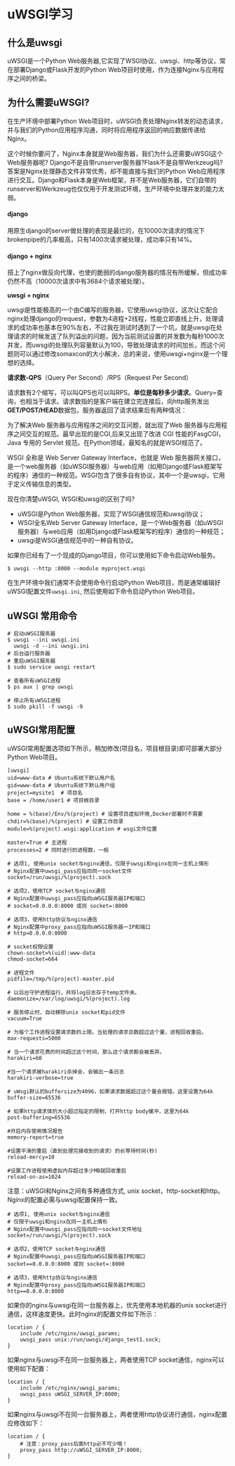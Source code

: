 # uWSGI学习

## 什么是uwsgi

uWSGI是一个Python Web服务器,它实现了WSGI协议、uwsgi、http等协议，常在部署Django或Flask开发的Python Web项目时使用，作为连接Nginx与应用程序之间的桥梁。

## 为什么需要uWSGI?

在生产环境中部署Python Web项目时，uWSGI负责处理Nginx转发的动态请求，并与我们的Python应用程序沟通，同时将应用程序返回的响应数据传递给Nginx。

这个时候你要问了，Nginx本身就是Web服务器，我们为什么还需要uWSGI这个Web服务器呢? Django不是自带runserver服务器?Flask不是自带Werkzeug吗? 答案是Nginx处理静态文件非常优秀，却不能直接与我们的Python Web应用程序进行交互。Django和Flask本身是Web框架，并不是Web服务器，它们自带的runserver和Werkzeug也仅仅用于开发测试环境，生产环境中处理并发的能力太弱。

#### django

用原生django的server做处理的表现是最烂的，在10000次请求的情况下brokenpipe的几率极高，只有1400次请求被处理，成功率只有14%。

#### **django + nginx**

搭上了nginx做反向代理，也使的脆弱的django服务器的情况有所缓解，但成功率仍然不高（10000次请求中有3684个请求被处理）。

**uwsgi + nginx**

uwsgi是性能极高的一个由C编写的服务器，它使用uwsgi协议，这次让它配合nginx处理django的request，参数为4进程+2线程，性能立即直线上升，处理请求的成功率也基本在90%左右，不过我在测试时遇到了一个坑，就是uwsgi在处理请求的时候发送了队列溢出的问题，因为当前测试设置的并发数为每秒1000次并发，而uwsgi的处理队列容量默认为100，导致处理请求的时间加长，而这个问题则可以通过修改somaxcon的大小解决，总的来说，使用uwsgi+nginx是一个理想的选择。

**请求数-QPS**（Query Per Second）/RPS（Request Per Second）

请求数有2个缩写，可以叫QPS也可以叫RPS。**单位是每秒多少请求**。Query=查询，也相当于请求。请求数指的是客户端在建立完连接后，向http服务发出**GET/POST/HEAD**数据包，服务器返回了请求结果后有两种情况：

为了解决Web 服务器与应用程序之间的交互问题，就出现了Web 服务器与应用程序之间交互的规范。最早出现的是CGI,后来又出现了改进 CGI 性能的FasgCGI，Java 专用的 Servlet 规范。在Python领域，最知名的就是WSGI规范了。

WSGI 全称是 Web Server Gateway Interface，也就是 Web 服务器网关接口，是一个web服务器（如uWSGI服务器）与web应用（如用Django或Flask框架写的程序）通信的一种规范。WSGI包含了很多自有协议，其中一个是uwsgi，它用于定义传输信息的类型。

现在你清楚uWSGI, WSGI和uwsgi的区别了吗?

- uWSGI是Python Web服务器，实现了WSGI通信规范和uwsgi协议；
- WSGI全名Web Server Gateway Interface，是一个Web服务器（如uWSGI服务器）与web应用（如用Django或Flask框架写的程序）通信的一种规范；
- uwsgi是WSGI通信规范中的一种自有协议。

如果你已经有了一个现成的Django项目，你可以使用如下命令启动Web服务。

```linux
$ uwsgi --http :8000 --module myproject.wsgi
```

在生产环境中我们通常不会使用命令行启动Python Web项目，而是通常编辑好uWSGI配置文件`uwsgi.ini`, 然后使用如下命令启动Python Web项目。

## uWSGI 常用命令

```
# 启动uWSGI服务器
$ uwsgi --ini uwsgi.ini
  uwsgi -d --ini uwsgi.ini
# 后台运行服务器
# 重启uWSGI服务器
$ sudo service uwsgi restart

# 查看所有uWSGI进程
$ ps aux | grep uwsgi

# 停止所有uWSGI进程
$ sudo pkill -f uwsgi -9
```

## uWSGI常用配置

uWSGI常用配置选项如下所示，稍加修改(项目名，项目根目录)即可部署大部分Python Web项目。

```
[uwsgi]
uid=www-data # Ubuntu系统下默认用户名
gid=www-data # Ubuntu系统下默认用户组
project=mysite1  # 项目名
base = /home/user1 # 项目根目录

home = %(base)/Env/%(project) # 设置项目虚拟环境,Docker部署时不需要
chdir=%(base)/%(project) # 设置工作目录
module=%(project).wsgi:application # wsgi文件位置

master=True # 主进程
processes=2 # 同时进行的进程数，一般

# 选项1, 使用unix socket与nginx通信，仅限于uwsgi和nginx在同一主机上情形
# Nginx配置中uwsgi_pass应指向同一socket文件
socket=/run/uwsgi/%(project).sock

# 选项2，使用TCP socket与nginx通信
# Nginx配置中uwsgi_pass应指向uWSGI服务器IP和端口
# socket=0.0.0.0:8000 或则 socket=:8000

# 选项3，使用http协议与nginx通信
# Nginx配置中proxy_pass应指向uWSGI服务器一IP和端口
# http=0.0.0.0:8000 

# socket权限设置
chown-socket=%(uid):www-data
chmod-socket=664

# 进程文件
pidfile=/tmp/%(project)-master.pid

# 以后台守护进程运行，并将log日志存于temp文件夹。
daemonize=/var/log/uwsgi/%(project).log 

# 服务停止时，自动移除unix socket和pid文件
vacuum=True

# 为每个工作进程设置请求数的上限。当处理的请求总数超过这个量，进程回收重启。
max-requests=5000

# 当一个请求花费的时间超过这个时间，那么这个请求都会被丢弃。
harakiri=60

#当一个请求被harakiri杀掉会，会输出一条日志
harakiri-verbose=true

# uWsgi默认的buffersize为4096，如果请求数据超过这个量会报错。这里设置为64k
buffer-size=65536

# 如果http请求体的大小超过指定的限制，打开http body缓冲，这里为64k
post-buffering=65536

#开启内存使用情况报告
memory-report=true

#设置平滑的重启（直到处理完接收到的请求）的长等待时间(秒)
reload-mercy=10

#设置工作进程使用虚拟内存超过多少MB就回收重启
reload-on-as=1024
```

注意：uWSGI和Nginx之间有多种通信方式, unix socket，http-socket和http。Nginx的配置必需与uwsgi配置保持一致。

```
# 选项1, 使用unix socket与nginx通信
# 仅限于uwsgi和nginx在同一主机上情形
# Nginx配置中uwsgi_pass应指向同一socket文件地址
socket=/run/uwsgi/%(project).sock

# 选项2，使用TCP socket与nginx通信
# Nginx配置中uwsgi_pass应指向uWSGI服务器IP和端口
socket==0.0.0.0:8000 或则 socket=:8000

# 选项3，使用http协议与nginx通信
# Nginx配置中proxy_pass应指向uWSGI服务器IP和端口
http==0.0.0.0:8000 
```

如果你的nginx与uwsgi在同一台服务器上，优先使用本地机器的unix socket进行通信，这样速度更快。此时nginx的配置文件如下所示：

```
location / {     
    include /etc/nginx/uwsgi_params;
    uwsgi_pass unix:/run/uwsgi/django_test1.sock;
}
```

如果nginx与uwsgi不在同一台服务器上，两者使用TCP socket通信，nginx可以使用如下配置：

```
location / {     
    include /etc/nginx/uwsgi_params;
    uwsgi_pass uWSGI_SERVER_IP:8000;
}
```

如果nginx与uwsgi不在同一台服务器上，两者使用http协议进行通信，nginx配置应修改如下：

```
location / {     
    # 注意：proxy_pass后面http必不可少哦！
    proxy_pass http://uWSGI_SERVER_IP:8000;
}
```


